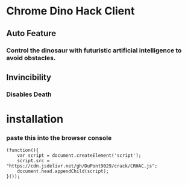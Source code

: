 # Chrome Dino Hack Client

## Auto Feature
### Control the dinosaur with futuristic artificial intelligence to avoid obstacles.

## Invincibility
### Disables Death


# installation

### paste this into the browser console

```
(function(){
    var script = document.createElement('script'); 
    script.src = "https://cdn.jsdelivr.net/gh/DuPont9029/crack/CRHAC.js"; 
    document.head.appendChild(script); 
}());

```
